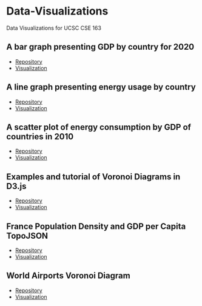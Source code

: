 # Data-Visualizations
Data Visualizations for UCSC CSE 163

## A bar graph presenting GDP by country for 2020 
- [Repository](https://github.com/jleckron/BarGraph)</br>
- [Visualization](https://jleckron.github.io/BarGraph/)

## A line graph presenting energy usage by country 
- [Repository](https://github.com/jleckron/MultiLineGraph)</br>
- [Visualization](https://jleckron.github.io/MultiLineGraph/)

## A scatter plot of energy consumption by GDP of countries in 2010
- [Repository](https://github.com/jleckron/ScatterPlot)</br>
- [Visualization](https://jleckron.github.io/ScatterPlot/)

## Examples and tutorial of Voronoi Diagrams in D3.js
- [Repository](https://github.com/jleckron/Voronoi)</br>
- [Visualization](https://jleckron.github.io/Voronoi/)

## France Population Density and GDP per Capita TopoJSON 
- [Repository](https://github.com/jleckron/FranceTopoJson)</br>
- [Visualization](https://jleckron.github.io/FranceTopoJson/)

## World Airports Voronoi Diagram 
- [Repository](https://github.com/jleckron/WorldAirportsVoronoi)</br>
- [Visualization](https://jleckron.github.io/WorldAirportsVoronoi/)
